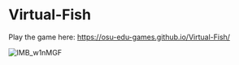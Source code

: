 # Virtual-Fish

Play the game here: https://osu-edu-games.github.io/Virtual-Fish/



![IMB_w1nMGF](https://user-images.githubusercontent.com/37987642/178045103-801adce3-0769-448b-86eb-057da6e04da4.GIF)

